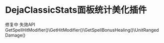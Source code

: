 # DejaClassicStats面板统计美化插件
修复中
失效API
GetSpellHitModifier()\GetHitModifier()\GetSpellBonusHealing()\UnitRangedDamage()  
